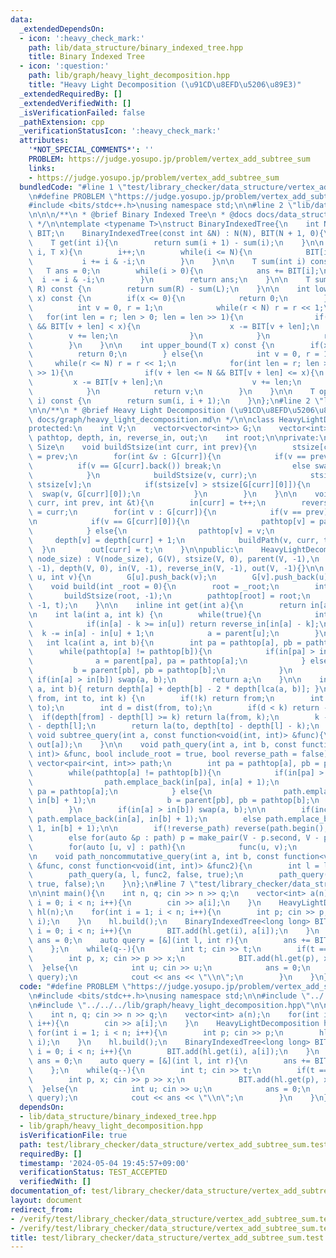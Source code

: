 ```yaml
---
data:
  _extendedDependsOn:
  - icon: ':heavy_check_mark:'
    path: lib/data_structure/binary_indexed_tree.hpp
    title: Binary Indexed Tree
  - icon: ':question:'
    path: lib/graph/heavy_light_decomposition.hpp
    title: "Heavy Light Decomposition (\u91CD\u8EFD\u5206\u89E3)"
  _extendedRequiredBy: []
  _extendedVerifiedWith: []
  _isVerificationFailed: false
  _pathExtension: cpp
  _verificationStatusIcon: ':heavy_check_mark:'
  attributes:
    '*NOT_SPECIAL_COMMENTS*': ''
    PROBLEM: https://judge.yosupo.jp/problem/vertex_add_subtree_sum
    links:
    - https://judge.yosupo.jp/problem/vertex_add_subtree_sum
  bundledCode: "#line 1 \"test/library_checker/data_structure/vertex_add_subtree_sum.test.cpp\"\
    \n#define PROBLEM \"https://judge.yosupo.jp/problem/vertex_add_subtree_sum\"\n\
    #include <bits/stdc++.h>\nusing namespace std;\n\n#line 2 \"lib/data_structure/binary_indexed_tree.hpp\"\
    \n\n\n/**\n * @brief Binary Indexed Tree\n * @docs docs/data_structure/binary_indexed_tree.md\n\
    \ */\n\ntemplate <typename T>\nstruct BinaryIndexedTree{\n    int N;\n    vector<T>\
    \ BIT;\n    BinaryIndexedTree(const int &N) : N(N), BIT(N + 1, 0){\n    }\n\n\
    \    T get(int i){\n        return sum(i + 1) - sum(i);\n    }\n\n    void add(int\
    \ i, T x){\n        i++;\n        while(i <= N){\n            BIT[i] += x;\n \
    \           i += i & -i;\n        }\n    }\n\n    T sum(int i) const {\n     \
    \   T ans = 0;\n        while(i > 0){\n            ans += BIT[i];\n          \
    \  i -= i & -i;\n        }\n        return ans;\n    }\n\n    T sum(int L, int\
    \ R) const {\n        return sum(R) - sum(L);\n    }\n\n    int lower_bound(T\
    \ x) const {\n        if(x <= 0){\n            return 0;\n        } else{\n  \
    \          int v = 0, r = 1;\n            while(r < N) r = r << 1;\n         \
    \   for(int len = r; len > 0; len = len >> 1){\n                if(v + len < N\
    \ && BIT[v + len] < x){\n                    x -= BIT[v + len];\n            \
    \        v += len;\n                }\n            }\n            return v;\n\
    \        }\n    }\n\n    int upper_bound(T x) const {\n        if(x < 0){\n  \
    \          return 0;\n        } else{\n            int v = 0, r = 1;\n       \
    \     while(r <= N) r = r << 1;\n            for(int len = r; len > 0; len = len\
    \ >> 1){\n                if(v + len <= N && BIT[v + len] <= x){\n           \
    \         x -= BIT[v + len];\n                    v += len;\n                }\n\
    \            }\n            return v;\n        }\n    }\n\n    T operator [](int\
    \ i) const {\n        return sum(i, i + 1);\n    }\n};\n#line 2 \"lib/graph/heavy_light_decomposition.hpp\"\
    \n\n/**\n * @brief Heavy Light Decomposition (\u91CD\u8EFD\u5206\u89E3)\n * @docs\
    \ docs/graph/heavy_light_decomposition.md\n */\n\nclass HeavyLightDecomposition{\n\
    protected:\n    int V;\n    vector<vector<int>> G;\n    vector<int> stsize, parent,\
    \ pathtop, depth, in, reverse_in, out;\n    int root;\n\nprivate:\n    // Subtree\
    \ Size\n    void buildStsize(int curr, int prev){\n        stsize[curr] = 1, parent[curr]\
    \ = prev;\n        for(int &v : G[curr]){\n            if(v == prev){\n      \
    \          if(v == G[curr].back()) break;\n                else swap(v, G[curr].back());\n\
    \            }\n            buildStsize(v, curr);\n            stsize[curr] +=\
    \ stsize[v];\n            if(stsize[v] > stsize[G[curr][0]]){\n              \
    \  swap(v, G[curr][0]);\n            }\n        }\n    }\n\n    void buildPath(int\
    \ curr, int prev, int &t){\n        in[curr] = t++;\n        reverse_in[in[curr]]\
    \ = curr;\n        for(int v : G[curr]){\n            if(v == prev) continue;\n\
    \n            if(v == G[curr][0]){\n                pathtop[v] = pathtop[curr];\n\
    \            } else{\n                pathtop[v] = v;\n            }\n       \
    \     depth[v] = depth[curr] + 1;\n            buildPath(v, curr, t);\n      \
    \  }\n        out[curr] = t;\n    }\n\npublic:\n    HeavyLightDecomposition(int\
    \ node_size) : V(node_size), G(V), stsize(V, 0), parent(V, -1),\n        pathtop(V,\
    \ -1), depth(V, 0), in(V, -1), reverse_in(V, -1), out(V, -1){}\n\n    void add_edge(int\
    \ u, int v){\n        G[u].push_back(v);\n        G[v].push_back(u);\n    }\n\n\
    \    void build(int _root = 0){\n        root = _root;\n        int t = 0;\n \
    \       buildStsize(root, -1);\n        pathtop[root] = root;\n        buildPath(root,\
    \ -1, t);\n    }\n\n    inline int get(int a){\n        return in[a];\n    }\n\
    \n    int la(int a, int k) {\n        while(true){\n            int u = pathtop[a];\n\
    \            if(in[a] - k >= in[u]) return reverse_in[in[a] - k];\n          \
    \  k -= in[a] - in[u] + 1;\n            a = parent[u];\n        }\n    }\n\n \
    \   int lca(int a, int b){\n        int pa = pathtop[a], pb = pathtop[b];\n  \
    \      while(pathtop[a] != pathtop[b]){\n            if(in[pa] > in[pb]){\n  \
    \              a = parent[pa], pa = pathtop[a];\n            } else{\n       \
    \         b = parent[pb], pb = pathtop[b];\n            }\n        }\n       \
    \ if(in[a] > in[b]) swap(a, b);\n        return a;\n    }\n\n    int dist(int\
    \ a, int b){ return depth[a] + depth[b] - 2 * depth[lca(a, b)]; }\n\n    int jump(int\
    \ from, int to, int k) {\n        if(!k) return from;\n        int l = lca(from,\
    \ to);\n        int d = dist(from, to);\n        if(d < k) return -1;\n      \
    \  if(depth[from] - depth[l] >= k) return la(from, k);\n        k -= depth[from]\
    \ - depth[l];\n        return la(to, depth[to] - depth[l] - k);\n    }\n\n   \
    \ void subtree_query(int a, const function<void(int, int)> &func){\n        func(in[a],\
    \ out[a]);\n    }\n\n    void path_query(int a, int b, const function<void(int,\
    \ int)> &func, bool include_root = true, bool reverse_path = false){\n       \
    \ vector<pair<int, int>> path;\n        int pa = pathtop[a], pb = pathtop[b];\n\
    \        while(pathtop[a] != pathtop[b]){\n            if(in[pa] > in[pb]){\n\
    \                path.emplace_back(in[pa], in[a] + 1);\n                a = parent[pa],\
    \ pa = pathtop[a];\n            } else{\n                path.emplace_back(in[pb],\
    \ in[b] + 1);\n                b = parent[pb], pb = pathtop[b];\n            }\n\
    \        }\n        if(in[a] > in[b]) swap(a, b);\n\n        if(include_root)\
    \ path.emplace_back(in[a], in[b] + 1);\n        else path.emplace_back(in[a] +\
    \ 1, in[b] + 1);\n\n        if(!reverse_path) reverse(path.begin(), path.end());\n\
    \        else for(auto &p : path) p = make_pair(V - p.second, V - p.first);\n\n\
    \        for(auto [u, v] : path){\n            func(u, v);\n        }\n    }\n\
    \n    void path_noncommutative_query(int a, int b, const function<void(int, int)>\
    \ &func, const function<void(int, int)> &func2){\n        int l = lca(a, b);\n\
    \        path_query(a, l, func2, false, true);\n        path_query(l, b, func,\
    \ true, false);\n    }\n};\n#line 7 \"test/library_checker/data_structure/vertex_add_subtree_sum.test.cpp\"\
    \n\nint main(){\n    int n, q; cin >> n >> q;\n    vector<int> a(n);\n    for(int\
    \ i = 0; i < n; i++){\n        cin >> a[i];\n    }\n    HeavyLightDecomposition\
    \ hl(n);\n    for(int i = 1; i < n; i++){\n        int p; cin >> p;\n        hl.add_edge(p,\
    \ i);\n    }\n    hl.build();\n    BinaryIndexedTree<long long> BIT(n);\n    for(int\
    \ i = 0; i < n; i++){\n        BIT.add(hl.get(i), a[i]);\n    }\n    long long\
    \ ans = 0;\n    auto query = [&](int l, int r){\n        ans += BIT.sum(l, r);\n\
    \    };\n    while(q--){\n        int t; cin >> t;\n        if(t == 0){\n    \
    \        int p, x; cin >> p >> x;\n            BIT.add(hl.get(p), x);\n      \
    \  }else{\n            int u; cin >> u;\n            ans = 0;\n            hl.subtree_query(u,\
    \ query);\n            cout << ans << \"\\n\";\n        }\n    }\n}\n"
  code: "#define PROBLEM \"https://judge.yosupo.jp/problem/vertex_add_subtree_sum\"\
    \n#include <bits/stdc++.h>\nusing namespace std;\n\n#include \"../../../lib/data_structure/binary_indexed_tree.hpp\"\
    \n#include \"../../../lib/graph/heavy_light_decomposition.hpp\"\n\nint main(){\n\
    \    int n, q; cin >> n >> q;\n    vector<int> a(n);\n    for(int i = 0; i < n;\
    \ i++){\n        cin >> a[i];\n    }\n    HeavyLightDecomposition hl(n);\n   \
    \ for(int i = 1; i < n; i++){\n        int p; cin >> p;\n        hl.add_edge(p,\
    \ i);\n    }\n    hl.build();\n    BinaryIndexedTree<long long> BIT(n);\n    for(int\
    \ i = 0; i < n; i++){\n        BIT.add(hl.get(i), a[i]);\n    }\n    long long\
    \ ans = 0;\n    auto query = [&](int l, int r){\n        ans += BIT.sum(l, r);\n\
    \    };\n    while(q--){\n        int t; cin >> t;\n        if(t == 0){\n    \
    \        int p, x; cin >> p >> x;\n            BIT.add(hl.get(p), x);\n      \
    \  }else{\n            int u; cin >> u;\n            ans = 0;\n            hl.subtree_query(u,\
    \ query);\n            cout << ans << \"\\n\";\n        }\n    }\n}"
  dependsOn:
  - lib/data_structure/binary_indexed_tree.hpp
  - lib/graph/heavy_light_decomposition.hpp
  isVerificationFile: true
  path: test/library_checker/data_structure/vertex_add_subtree_sum.test.cpp
  requiredBy: []
  timestamp: '2024-05-04 19:45:57+09:00'
  verificationStatus: TEST_ACCEPTED
  verifiedWith: []
documentation_of: test/library_checker/data_structure/vertex_add_subtree_sum.test.cpp
layout: document
redirect_from:
- /verify/test/library_checker/data_structure/vertex_add_subtree_sum.test.cpp
- /verify/test/library_checker/data_structure/vertex_add_subtree_sum.test.cpp.html
title: test/library_checker/data_structure/vertex_add_subtree_sum.test.cpp
---
```

